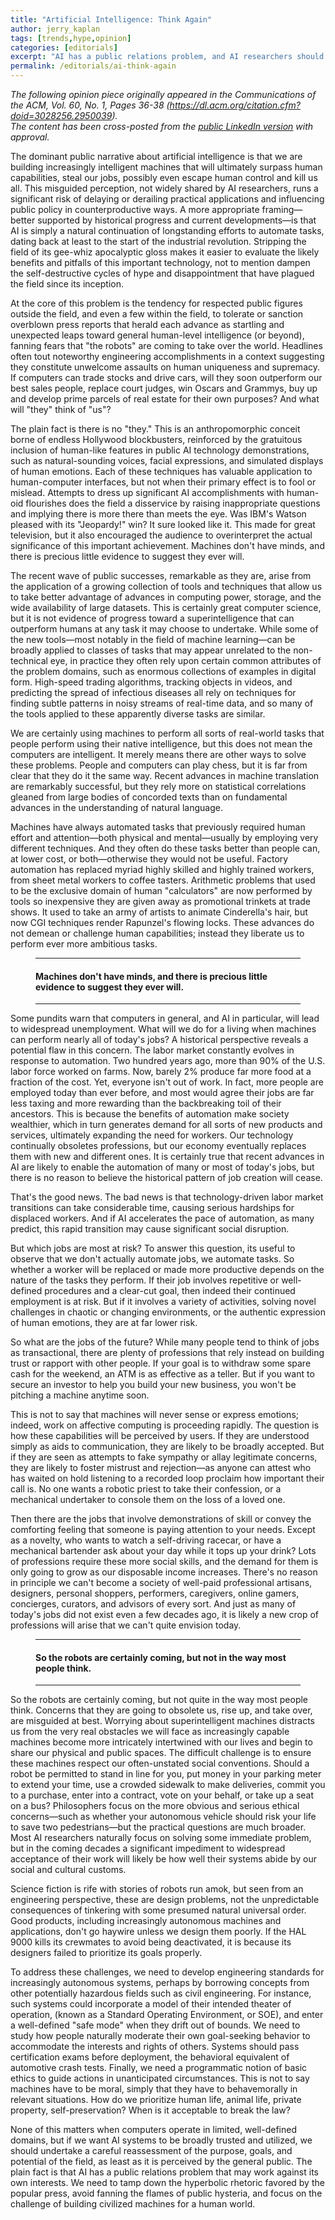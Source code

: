 ```yaml
---
title: "Artificial Intelligence: Think Again"
author: jerry_kaplan
tags: [trends,hype,opinion]
categories: [editorials]
excerpt: "AI has a public relations problem, and AI researchers should do something about it"
permalink: /editorials/ai-think-again
---
```

_The following opinion piece originally appeared in the Communications of the ACM, Vol. 60, No. 1, Pages 36-38 (https://dl.acm.org/citation.cfm?doid=3028256.2950039)._<br>
_The content has been cross-posted from the [public LinkedIn version](https://www.linkedin.com/pulse/artificial-intelligence-think-again-jerry-kaplan/) with approval._

The dominant public narrative about artificial intelligence is that we are building increasingly intelligent machines that will ultimately surpass human capabilities, steal our jobs, possibly even escape human control and kill us all. This misguided perception, not widely shared by AI researchers, runs a significant risk of delaying or derailing practical applications and influencing public policy in counterproductive ways. A more appropriate framing—better supported by historical progress and current developments—is that AI is simply a natural continuation of longstanding efforts to automate tasks, dating back at least to the start of the industrial revolution. Stripping the field of its gee-whiz apocalyptic gloss makes it easier to evaluate the likely benefits and pitfalls of this important technology, not to mention dampen the self-destructive cycles of hype and disappointment that have plagued the field since its inception.

At the core of this problem is the tendency for respected public figures outside the field, and even a few within the field, to tolerate or sanction overblown press reports that herald each advance as startling and unexpected leaps toward general human-level intelligence (or beyond), fanning fears that "the robots" are coming to take over the world. Headlines often tout noteworthy engineering accomplishments in a context suggesting they constitute unwelcome assaults on human uniqueness and supremacy. If computers can trade stocks and drive cars, will they soon outperform our best sales people, replace court judges, win Oscars and Grammys, buy up and develop prime parcels of real estate for their own purposes? And what will "they" think of "us"?

The plain fact is there is no "they." This is an anthropomorphic conceit borne of endless Hollywood blockbusters, reinforced by the gratuitous inclusion of human-like features in public AI technology demonstrations, such as natural-sounding voices, facial expressions, and simulated displays of human emotions. Each of these techniques has valuable application to human-computer interfaces, but not when their primary effect is to fool or mislead. Attempts to dress up significant AI accomplishments with human-oid flourishes does the field a disservice by raising inappropriate questions and implying there is more there than meets the eye. Was IBM's Watson pleased with its "Jeopardy!" win? It sure looked like it. This made for great television, but it also encouraged the audience to overinterpret the actual significance of this important achievement. Machines don't have minds, and there is precious little evidence to suggest they ever will.

The recent wave of public successes, remarkable as they are, arise from the application of a growing collection of tools and techniques that allow us to take better advantage of advances in computing power, storage, and the wide availability of large datasets. This is certainly great computer science, but it is not evidence of progress toward a superintelligence that can outperform humans at any task it may choose to undertake. While some of the new tools—most notably in the field of machine learning—can be broadly applied to classes of tasks that may appear unrelated to the non-technical eye, in practice they often rely upon certain common attributes of the problem domains, such as enormous collections of examples in digital form. High-speed trading algorithms, tracking objects in videos, and predicting the spread of infectious diseases all rely on techniques for finding subtle patterns in noisy streams of real-time data, and so many of the tools applied to these apparently diverse tasks are similar.

We are certainly using machines to perform all sorts of real-world tasks that people perform using their native intelligence, but this does not mean the computers are intelligent. It merely means there are other ways to solve these problems. People and computers can play chess, but it is far from clear that they do it the same way. Recent advances in machine translation are remarkably successful, but they rely more on statistical correlations gleaned from large bodies of concorded texts than on fundamental advances in the understanding of natural language.

Machines have always automated tasks that previously required human effort and attention—both physical and mental—usually by employing very different techniques. And they often do these tasks better than people can, at lower cost, or both—otherwise they would not be useful. Factory automation has replaced myriad highly skilled and highly trained workers, from sheet metal workers to coffee tasters. Arithmetic problems that used to be the exclusive domain of human "calculators" are now performed by tools so inexpensive they are given away as promotional trinkets at trade shows. It used to take an army of artists to animate Cinderella's hair, but now CGI techniques render Rapunzel's flowing locks. These advances do not demean or challenge human capabilities; instead they liberate us to perform ever more ambitious tasks.

<figure> 
<hr>
<h4>Machines don't have minds, and there is precious little evidence to suggest they ever will. </h4>
<hr>
</figure>


Some pundits warn that computers in general, and AI in particular, will lead to widespread unemployment. What will we do for a living when machines can perform nearly all of today's jobs? A historical perspective reveals a potential flaw in this concern. The labor market constantly evolves in response to automation. Two hundred years ago, more than 90% of the U.S. labor force worked on farms. Now, barely 2% produce far more food at a fraction of the cost. Yet, everyone isn't out of work. In fact, more people are employed today than ever before, and most would agree their jobs are far less taxing and more rewarding than the backbreaking toil of their ancestors. This is because the benefits of automation make society wealthier, which in turn generates demand for all sorts of new products and services, ultimately expanding the need for workers. Our technology continually obsoletes professions, but our economy eventually replaces them with new and different ones. It is certainly true that recent advances in AI are likely to enable the automation of many or most of today's jobs, but there is no reason to believe the historical pattern of job creation will cease.

That's the good news. The bad news is that technology-driven labor market transitions can take considerable time, causing serious hardships for displaced workers. And if AI accelerates the pace of automation, as many predict, this rapid transition may cause significant social disruption.

But which jobs are most at risk? To answer this question, its useful to observe that we don't actually automate jobs, we automate tasks. So whether a worker will be replaced or made more productive depends on the nature of the tasks they perform. If their job involves repetitive or well-defined procedures and a clear-cut goal, then indeed their continued employment is at risk. But if it involves a variety of activities, solving novel challenges in chaotic or changing environments, or the authentic expression of human emotions, they are at far lower risk.

So what are the jobs of the future? While many people tend to think of jobs as transactional, there are plenty of professions that rely instead on building trust or rapport with other people. If your goal is to withdraw some spare cash for the weekend, an ATM is as effective as a teller. But if you want to secure an investor to help you build your new business, you won't be pitching a machine anytime soon.

This is not to say that machines will never sense or express emotions; indeed, work on affective computing is proceeding rapidly. The question is how these capabilities will be perceived by users. If they are understood simply as aids to communication, they are likely to be broadly accepted. But if they are seen as attempts to fake sympathy or allay legitimate concerns, they are likely to foster mistrust and rejection—as anyone can attest who has waited on hold listening to a recorded loop proclaim how important their call is. No one wants a robotic priest to take their confession, or a mechanical undertaker to console them on the loss of a loved one.

Then there are the jobs that involve demonstrations of skill or convey the comforting feeling that someone is paying attention to your needs. Except as a novelty, who wants to watch a self-driving racecar, or have a mechanical bartender ask about your day while it tops up your drink? Lots of professions require these more social skills, and the demand for them is only going to grow as our disposable income increases. There's no reason in principle we can't become a society of well-paid professional artisans, designers, personal shoppers, performers, caregivers, online gamers, concierges, curators, and advisors of every sort. And just as many of today's jobs did not exist even a few decades ago, it is likely a new crop of professions will arise that we can't quite envision today.

<figure> 
<hr>
<h4>So the robots are certainly coming, but not in the way most people think.</h4>
<hr>
</figure>

So the robots are certainly coming, but not quite in the way most people think. Concerns that they are going to obsolete us, rise up, and take over, are misguided at best. Worrying about superintelligent machines distracts us from the very real obstacles we will face as increasingly capable machines become more intricately intertwined with our lives and begin to share our physical and public spaces. The difficult challenge is to ensure these machines respect our often-unstated social conventions. Should a robot be permitted to stand in line for you, put money in your parking meter to extend your time, use a crowded sidewalk to make deliveries, commit you to a purchase, enter into a contract, vote on your behalf, or take up a seat on a bus? Philosophers focus on the more obvious and serious ethical concerns—such as whether your autonomous vehicle should risk your life to save two pedestrians—but the practical questions are much broader. Most AI researchers naturally focus on solving some immediate problem, but in the coming decades a significant impediment to widespread acceptance of their work will likely be how well their systems abide by our social and cultural customs.

Science fiction is rife with stories of robots run amok, but seen from an engineering perspective, these are design problems, not the unpredictable consequences of tinkering with some presumed natural universal order. Good products, including increasingly autonomous machines and applications, don't go haywire unless we design them poorly. If the HAL 9000 kills its crewmates to avoid being deactivated, it is because its designers failed to prioritize its goals properly.

To address these challenges, we need to develop engineering standards for increasingly autonomous systems, perhaps by borrowing concepts from other potentially hazardous fields such as civil engineering. For instance, such systems could incorporate a model of their intended theater of operation, (known as a Standard Operating Environment, or SOE), and enter a well-defined "safe mode" when they drift out of bounds. We need to study how people naturally moderate their own goal-seeking behavior to accommodate the interests and rights of others. Systems should pass certification exams before deployment, the behavioral equivalent of automotive crash tests. Finally, we need a programmatic notion of basic ethics to guide actions in unanticipated circumstances. This is not to say machines have to be moral, simply that they have to behavemorally in relevant situations. How do we prioritize human life, animal life, private property, self-preservation? When is it acceptable to break the law?

None of this matters when computers operate in limited, well-defined domains, but if we want AI systems to be broadly trusted and utilized, we should undertake a careful reassessment of the purpose, goals, and potential of the field, as least as it is perceived by the general public. The plain fact is that AI has a public relations problem that may work against its own interests. We need to tamp down the hyperbolic rhetoric favored by the popular press, avoid fanning the flames of public hysteria, and focus on the challenge of building civilized machines for a human world.
